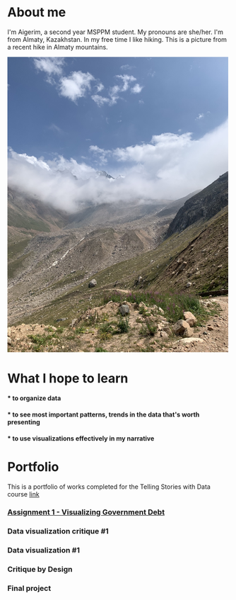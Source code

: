 # About me

I'm Aigerim, a second year MSPPM student. My pronouns are she/her. I'm from Almaty, Kazakhstan. In my free time I like hiking. 
This is a picture from a recent hike in Almaty mountains.

<img src = 'mountains.jpeg' width = '500'/>


# What I hope to learn 

#### * to organize data 
#### * to see most important patterns, trends in the data that's worth presenting
#### * to use visualizations effectively in my narrative

# Portfolio

This is a portfolio of works completed for the Telling Stories with Data course
[link](/debt.md)



### [Assignment 1 - Visualizing Government Debt](/debt.md)

### Data visualization critique #1
### Data visualization #1
### Critique by Design
### Final project
